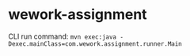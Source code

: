 # wework-assignment

CLI run command: ```mvn exec:java -Dexec.mainClass=com.wework.assignment.runner.Main``` 